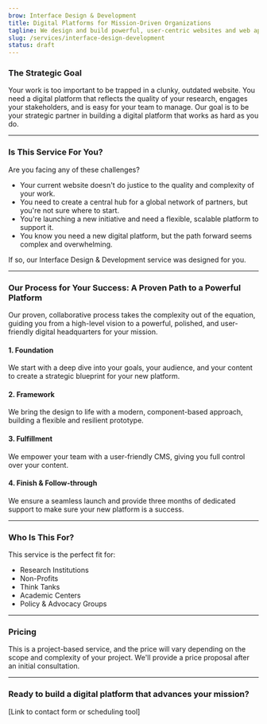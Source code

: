 ```yaml
---
brow: Interface Design & Development
title: Digital Platforms for Mission-Driven Organizations
tagline: We design and build powerful, user-centric websites and web apps that help you share your knowledge, engage your audience, and advance your mission.
slug: /services/interface-design-development
status: draft
---
```


### The Strategic Goal

Your work is too important to be trapped in a clunky, outdated website. You need a digital platform that reflects the quality of your research, engages your stakeholders, and is easy for your team to manage. Our goal is to be your strategic partner in building a digital platform that works as hard as you do.

---

### Is This Service For You?

Are you facing any of these challenges?

*   Your current website doesn't do justice to the quality and complexity of your work.
*   You need to create a central hub for a global network of partners, but you're not sure where to start.
*   You're launching a new initiative and need a flexible, scalable platform to support it.
*   You know you need a new digital platform, but the path forward seems complex and overwhelming.

If so, our Interface Design & Development service was designed for you.

---

### Our Process for Your Success: A Proven Path to a Powerful Platform

Our proven, collaborative process takes the complexity out of the equation, guiding you from a high-level vision to a powerful, polished, and user-friendly digital headquarters for your mission.

#### 1. Foundation

We start with a deep dive into your goals, your audience, and your content to create a strategic blueprint for your new platform.

#### 2. Framework

We bring the design to life with a modern, component-based approach, building a flexible and resilient prototype.

#### 3. Fulfillment

We empower your team with a user-friendly CMS, giving you full control over your content.

#### 4. Finish & Follow-through

We ensure a seamless launch and provide three months of dedicated support to make sure your new platform is a success.

---

### Who Is This For?

This service is the perfect fit for:

*   Research Institutions
*   Non-Profits
*   Think Tanks
*   Academic Centers
*   Policy & Advocacy Groups

---

### Pricing

This is a project-based service, and the price will vary depending on the scope and complexity of your project. We'll provide a price proposal after an initial consultation.

---

### Ready to build a digital platform that advances your mission?

[Link to contact form or scheduling tool]
